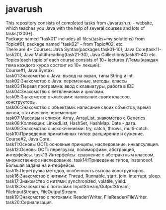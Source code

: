 # javarush
This repository consists of completed tasks from Javarush.ru - website, which teaches you Java with the help of several courses and lots of tasks(1200+).  
Package named "task01" includes all files(tasks+my solutions) from Topic#01, package named "task02" - from Topic#02, etc.  
There are 4+ Courses: Java Syntax(packages task01-10), Java Core(task11-task20), Java Multithreading(task21-30), Java Collections(task31-40) etc.  
Topics(each topic of each course consists of 10+ lectures.)\Темы(каждая тема каждого курса состоит из 10+ лекций):   
Course#1, Java Syntax:    
task01:Знакомство с Java: вывод на экран, типы String и int.  
task02:Знакомство с Java: переменные, методы, классы  
task03:Первая программа: ввод с клавиатуры, работа в IDE  
task04:Знакомство с ветвлениями и циклами.  
task05:Знакомство с классами: написание своих классов, конструкторы.  
task06:Знакомство с объектами: написание своих объектов, время жизни, статические переменные  
task07:Массивы и списки: Array, ArrayList, знакомство с Generics  
task08:Коллекции: LinkedList, HashSet, HashMap. Date - дата.  
task09:Знакомство с исключениями: try, catch, throws, multi-catch.  
task10:Приведение примитивных типов: расширение и сужение.  
Course#2, Java Core:  
task11:Основы ООП: основные принципы, наследование, инкапсуляция. 
task12:Основы ООП: перегрузка, полиморфизм, абстракция, интерфейсы.
task13:Интерфейсы: сравнение с абстрактным классом, множественное наследование. 
task14:Приведение типов, instanceof. Большая задача на интерфейсы.  
task15:Перегрузка методов, особенность вызова конструкторов.  
task16:Знакомство с нитями: Thread, Runnable, start, join, interrupt, sleep.  
task17:Знакомство с нитями: synchronized, volatile, yield.  
task18:Знакомство с потоками: InputStream/OutputStream, FileInputStream, FileOutputStream.  
task19:Знакомство с потоками: Reader/Writer, FileReader/FileWriter. 
task20:Сериализация. 



